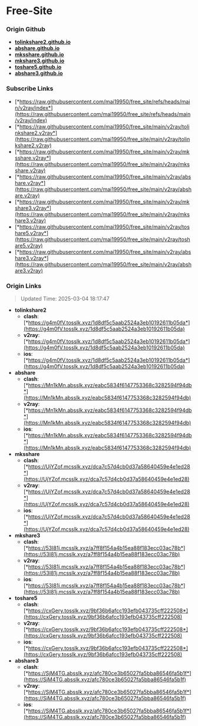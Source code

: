 # Free-Site

### Origin Github

- [**tolinkshare2.github.io**](https://github.com/tolinkshare2/tolinkshare2.github.io)
- [**abshare.github.io**](https://github.com/abshare/abshare.github.io)
- [**mksshare.github.io**](https://github.com/mksshare/mksshare.github.io)
- [**mkshare3.github.io**](https://github.com/mkshare3/mkshare3.github.io)
- [**toshare5.github.io**](https://github.com/toshare5/toshare5.github.io)
- [**abshare3.github.io**](https://github.com/abshare3/abshare3.github.io)

### Subscribe Links

- [*https://raw.githubusercontent.com/mai19950/free_site/refs/heads/main/v2ray/index*](https://raw.githubusercontent.com/mai19950/free_site/refs/heads/main/v2ray/index)
- [*https://raw.githubusercontent.com/mai19950/free_site/main/v2ray/tolinkshare2.v2ray*](https://raw.githubusercontent.com/mai19950/free_site/main/v2ray/tolinkshare2.v2ray)
- [*https://raw.githubusercontent.com/mai19950/free_site/main/v2ray/mksshare.v2ray*](https://raw.githubusercontent.com/mai19950/free_site/main/v2ray/mksshare.v2ray)
- [*https://raw.githubusercontent.com/mai19950/free_site/main/v2ray/abshare.v2ray*](https://raw.githubusercontent.com/mai19950/free_site/main/v2ray/abshare.v2ray)
- [*https://raw.githubusercontent.com/mai19950/free_site/main/v2ray/mkshare3.v2ray*](https://raw.githubusercontent.com/mai19950/free_site/main/v2ray/mkshare3.v2ray)
- [*https://raw.githubusercontent.com/mai19950/free_site/main/v2ray/toshare5.v2ray*](https://raw.githubusercontent.com/mai19950/free_site/main/v2ray/toshare5.v2ray)
- [*https://raw.githubusercontent.com/mai19950/free_site/main/v2ray/abshare3.v2ray*](https://raw.githubusercontent.com/mai19950/free_site/main/v2ray/abshare3.v2ray)

### Origin Links

> Updated Time: 2025-03-04 18:17:47

- **tolinkshare2**
  - **clash**: [*https://g4m0fV.tosslk.xyz/1d8df5c5aab2524a3eb10192611b05da*](https://g4m0fV.tosslk.xyz/1d8df5c5aab2524a3eb10192611b05da)
  - **v2ray**: [*https://g4m0fV.tosslk.xyz/1d8df5c5aab2524a3eb10192611b05da*](https://g4m0fV.tosslk.xyz/1d8df5c5aab2524a3eb10192611b05da)
  - **ios**: [*https://g4m0fV.tosslk.xyz/1d8df5c5aab2524a3eb10192611b05da*](https://g4m0fV.tosslk.xyz/1d8df5c5aab2524a3eb10192611b05da)
- **abshare**
  - **clash**: [*https://Mn1kMn.absslk.xyz/eabc5834f6147753368c3282594f94db*](https://Mn1kMn.absslk.xyz/eabc5834f6147753368c3282594f94db)
  - **v2ray**: [*https://Mn1kMn.absslk.xyz/eabc5834f6147753368c3282594f94db*](https://Mn1kMn.absslk.xyz/eabc5834f6147753368c3282594f94db)
  - **ios**: [*https://Mn1kMn.absslk.xyz/eabc5834f6147753368c3282594f94db*](https://Mn1kMn.absslk.xyz/eabc5834f6147753368c3282594f94db)
- **mksshare**
  - **clash**: [*https://UjYZof.mcsslk.xyz/dca7c57d4cb0d37a58640459e4e1ed28*](https://UjYZof.mcsslk.xyz/dca7c57d4cb0d37a58640459e4e1ed28)
  - **v2ray**: [*https://UjYZof.mcsslk.xyz/dca7c57d4cb0d37a58640459e4e1ed28*](https://UjYZof.mcsslk.xyz/dca7c57d4cb0d37a58640459e4e1ed28)
  - **ios**: [*https://UjYZof.mcsslk.xyz/dca7c57d4cb0d37a58640459e4e1ed28*](https://UjYZof.mcsslk.xyz/dca7c57d4cb0d37a58640459e4e1ed28)
- **mkshare3**
  - **clash**: [*https://53I81j.mcsslk.xyz/a7ff8f154a4b15ea88f183ecc03ac78b*](https://53I81j.mcsslk.xyz/a7ff8f154a4b15ea88f183ecc03ac78b)
  - **v2ray**: [*https://53I81j.mcsslk.xyz/a7ff8f154a4b15ea88f183ecc03ac78b*](https://53I81j.mcsslk.xyz/a7ff8f154a4b15ea88f183ecc03ac78b)
  - **ios**: [*https://53I81j.mcsslk.xyz/a7ff8f154a4b15ea88f183ecc03ac78b*](https://53I81j.mcsslk.xyz/a7ff8f154a4b15ea88f183ecc03ac78b)
- **toshare5**
  - **clash**: [*https://cxGery.tosslk.xyz/9bf36b6afcc193efb043735cff222508*](https://cxGery.tosslk.xyz/9bf36b6afcc193efb043735cff222508)
  - **v2ray**: [*https://cxGery.tosslk.xyz/9bf36b6afcc193efb043735cff222508*](https://cxGery.tosslk.xyz/9bf36b6afcc193efb043735cff222508)
  - **ios**: [*https://cxGery.tosslk.xyz/9bf36b6afcc193efb043735cff222508*](https://cxGery.tosslk.xyz/9bf36b6afcc193efb043735cff222508)
- **abshare3**
  - **clash**: [*https://SjM4TG.absslk.xyz/afc780ce3b65027fa5bba86546fa5b1f*](https://SjM4TG.absslk.xyz/afc780ce3b65027fa5bba86546fa5b1f)
  - **v2ray**: [*https://SjM4TG.absslk.xyz/afc780ce3b65027fa5bba86546fa5b1f*](https://SjM4TG.absslk.xyz/afc780ce3b65027fa5bba86546fa5b1f)
  - **ios**: [*https://SjM4TG.absslk.xyz/afc780ce3b65027fa5bba86546fa5b1f*](https://SjM4TG.absslk.xyz/afc780ce3b65027fa5bba86546fa5b1f)
